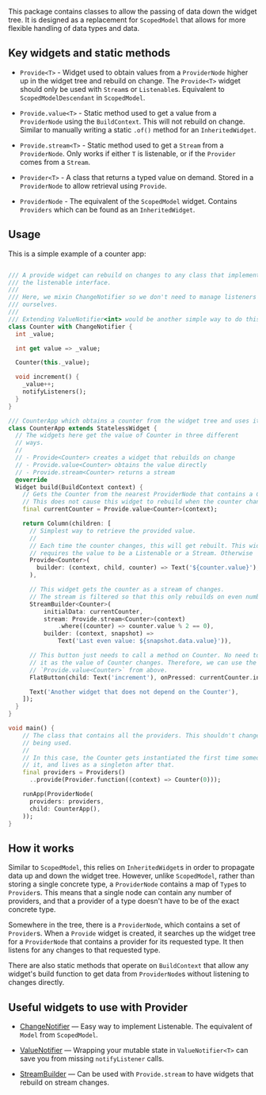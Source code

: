 This package contains classes to allow the passing of data down the widget tree.
It is designed as a replacement for `ScopedModel` that allows for more
flexible handling of data types and data.

## Key widgets and static methods

  * `Provide<T>` - Widget used to obtain values from a `ProviderNode` higher up
  in the widget tree and rebuild on change. The `Provide<T>` widget should
  only be used with `Stream`s or `Listenable`s. Equivalent to
  `ScopedModelDescendant` in `ScopedModel`.

  * `Provide.value<T>` - Static method used to get a value from a `ProviderNode`
  using the `BuildContext`. This will not rebuild on change. Similar to manually
  writing a static `.of()` method for an `InheritedWidget`.

  * `Provide.stream<T>` - Static method used to get a `Stream` from a
  `ProviderNode`. Only works if either `T` is listenable, or if the
  `Provider` comes from a `Stream`.

  * `Provider<T>` - A class that returns a typed value on demand. Stored in
  a `ProviderNode` to allow retrieval using `Provide`.

  * `ProviderNode` - The equivalent of the `ScopedModel` widget. Contains
  `Providers` which can be found as an `InheritedWidget`.

## Usage

This is a simple example of a counter app:

```dart

/// A provide widget can rebuild on changes to any class that implements
/// the listenable interface.
///
/// Here, we mixin ChangeNotifier so we don't need to manage listeners
/// ourselves.
///
/// Extending ValueNotifier<int> would be another simple way to do this.
class Counter with ChangeNotifier {
  int _value;

  int get value => _value;

  Counter(this._value);

  void increment() {
    _value++;
    notifyListeners();
  }
}

/// CounterApp which obtains a counter from the widget tree and uses it.
class CounterApp extends StatelessWidget {
  // The widgets here get the value of Counter in three different
  // ways.
  //
  // - Provide<Counter> creates a widget that rebuilds on change
  // - Provide.value<Counter> obtains the value directly
  // - Provide.stream<Counter> returns a stream
  @override
  Widget build(BuildContext context) {
    // Gets the Counter from the nearest ProviderNode that contains a Counter.
    // This does not cause this widget to rebuild when the counter changes.
    final currentCounter = Provide.value<Counter>(context);

    return Column(children: [
      // Simplest way to retrieve the provided value.
      //
      // Each time the counter changes, this will get rebuilt. This widget
      // requires the value to be a Listenable or a Stream. Otherwise
      Provide<Counter>(
        builder: (context, child, counter) => Text('${counter.value}'),
      ),

      // This widget gets the counter as a stream of changes.
      // The stream is filtered so that this only rebuilds on even numbers.
      StreamBuilder<Counter>(
          initialData: currentCounter,
          stream: Provide.stream<Counter>(context)
              .where((counter) => counter.value % 2 == 0),
          builder: (context, snapshot) =>
              Text('Last even value: ${snapshot.data.value}')),

      // This button just needs to call a method on Counter. No need to rebuild
      // it as the value of Counter changes. Therefore, we can use the value of
      // `Provide.value<Counter>` from above.
      FlatButton(child: Text('increment'), onPressed: currentCounter.increment),

      Text('Another widget that does not depend on the Counter'),
    ]);
  }
}

void main() {
    // The class that contains all the providers. This shouldn't change after
    // being used.
    //
    // In this case, the Counter gets instantiated the first time someone uses
    // it, and lives as a singleton after that.
    final providers = Providers()
      ..provide(Provider.function((context) => Counter(0)));

    runApp(ProviderNode(
      providers: providers,
      child: CounterApp(),
    ));
}

```

## How it works
Similar to `ScopedModel`, this relies on `InheritedWidget`s in order to
propagate data up and down the widget tree. However, unlike `ScopedModel`,
rather than storing a single concrete type, a `ProviderNode` contains a map of
`Type`s to `Provider`s. This means that a single node can contain any number of
providers, and that a provider of a type doesn't have to be of the exact
concrete type.

Somewhere in the tree, there is a `ProviderNode`, which contains a set of
`Provider`s. When a `Provide` widget is created, it searches up the widget tree
for a `ProviderNode` that contains a provider for its requested type. It then
listens for any changes to that requested type.

There are also static methods that operate on `BuildContext` that allow any
widget's build function to get data from `ProviderNode`s without listening to
changes directly.


## Useful widgets to use with Provider
* [ChangeNotifier](https://docs.flutter.io/flutter/foundation/ChangeNotifier-class.html)
  — Easy way to implement Listenable. The equivalent of `Model` from
  `ScopedModel`.

* [ValueNotifier](https://docs.flutter.io/flutter/foundation/ValueNotifier-class.html)
  — Wrapping your mutable state in `ValueNotifier<T>` can save you from
  missing `notifyListener` calls.

* [StreamBuilder](https://docs.flutter.io/flutter/widgets/StreamBuilder-class.html)
  — Can be used with `Provide.stream` to have widgets that rebuild on
  stream changes.

